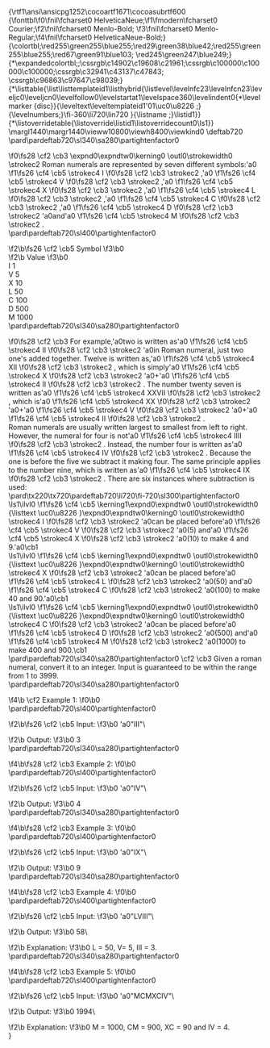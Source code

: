 {\rtf1\ansi\ansicpg1252\cocoartf1671\cocoasubrtf600
{\fonttbl\f0\fnil\fcharset0 HelveticaNeue;\f1\fmodern\fcharset0 Courier;\f2\fnil\fcharset0 Menlo-Bold;
\f3\fnil\fcharset0 Menlo-Regular;\f4\fnil\fcharset0 HelveticaNeue-Bold;}
{\colortbl;\red255\green255\blue255;\red29\green38\blue42;\red255\green255\blue255;\red67\green91\blue103;
\red245\green247\blue249;}
{\*\expandedcolortbl;;\cssrgb\c14902\c19608\c21961;\cssrgb\c100000\c100000\c100000;\cssrgb\c32941\c43137\c47843;
\cssrgb\c96863\c97647\c98039;}
{\*\listtable{\list\listtemplateid1\listhybrid{\listlevel\levelnfc23\levelnfcn23\leveljc0\leveljcn0\levelfollow0\levelstartat1\levelspace360\levelindent0{\*\levelmarker \{disc\}}{\leveltext\leveltemplateid1\'01\uc0\u8226 ;}{\levelnumbers;}\fi-360\li720\lin720 }{\listname ;}\listid1}}
{\*\listoverridetable{\listoverride\listid1\listoverridecount0\ls1}}
\margl1440\margr1440\vieww10800\viewh8400\viewkind0
\deftab720
\pard\pardeftab720\sl340\sa280\partightenfactor0

\f0\fs28 \cf2 \cb3 \expnd0\expndtw0\kerning0
\outl0\strokewidth0 \strokec2 Roman numerals are represented by seven different symbols:\'a0
\f1\fs26 \cf4 \cb5 \strokec4 I
\f0\fs28 \cf2 \cb3 \strokec2 ,\'a0
\f1\fs26 \cf4 \cb5 \strokec4 V
\f0\fs28 \cf2 \cb3 \strokec2 ,\'a0
\f1\fs26 \cf4 \cb5 \strokec4 X
\f0\fs28 \cf2 \cb3 \strokec2 ,\'a0
\f1\fs26 \cf4 \cb5 \strokec4 L
\f0\fs28 \cf2 \cb3 \strokec2 ,\'a0
\f1\fs26 \cf4 \cb5 \strokec4 C
\f0\fs28 \cf2 \cb3 \strokec2 ,\'a0
\f1\fs26 \cf4 \cb5 \strokec4 D
\f0\fs28 \cf2 \cb3 \strokec2 \'a0and\'a0
\f1\fs26 \cf4 \cb5 \strokec4 M
\f0\fs28 \cf2 \cb3 \strokec2 .\
\pard\pardeftab720\sl400\partightenfactor0

\f2\b\fs26 \cf2 \cb5 Symbol
\f3\b0        
\f2\b Value
\f3\b0 \
I             1\
V             5\
X             10\
L             50\
C             100\
D             500\
M             1000\
\pard\pardeftab720\sl340\sa280\partightenfactor0

\f0\fs28 \cf2 \cb3 For example,\'a0two is written as\'a0
\f1\fs26 \cf4 \cb5 \strokec4 II
\f0\fs28 \cf2 \cb3 \strokec2 \'a0in Roman numeral, just two one's added together. Twelve is written as,\'a0
\f1\fs26 \cf4 \cb5 \strokec4 XII
\f0\fs28 \cf2 \cb3 \strokec2 , which is simply\'a0
\f1\fs26 \cf4 \cb5 \strokec4 X
\f0\fs28 \cf2 \cb3 \strokec2 \'a0+\'a0
\f1\fs26 \cf4 \cb5 \strokec4 II
\f0\fs28 \cf2 \cb3 \strokec2 . The number twenty seven is written as\'a0
\f1\fs26 \cf4 \cb5 \strokec4 XXVII
\f0\fs28 \cf2 \cb3 \strokec2 , which is\'a0
\f1\fs26 \cf4 \cb5 \strokec4 XX
\f0\fs28 \cf2 \cb3 \strokec2 \'a0+\'a0
\f1\fs26 \cf4 \cb5 \strokec4 V
\f0\fs28 \cf2 \cb3 \strokec2 \'a0+\'a0
\f1\fs26 \cf4 \cb5 \strokec4 II
\f0\fs28 \cf2 \cb3 \strokec2 .\
Roman numerals are usually written largest to smallest from left to right. However, the numeral for four is not\'a0
\f1\fs26 \cf4 \cb5 \strokec4 IIII
\f0\fs28 \cf2 \cb3 \strokec2 . Instead, the number four is written as\'a0
\f1\fs26 \cf4 \cb5 \strokec4 IV
\f0\fs28 \cf2 \cb3 \strokec2 . Because the one is before the five we subtract it making four. The same principle applies to the number nine, which is written as\'a0
\f1\fs26 \cf4 \cb5 \strokec4 IX
\f0\fs28 \cf2 \cb3 \strokec2 . There are six instances where subtraction is used:\
\pard\tx220\tx720\pardeftab720\li720\fi-720\sl300\partightenfactor0
\ls1\ilvl0
\f1\fs26 \cf4 \cb5 \kerning1\expnd0\expndtw0 \outl0\strokewidth0 {\listtext	\uc0\u8226 	}\expnd0\expndtw0\kerning0
\outl0\strokewidth0 \strokec4 I
\f0\fs28 \cf2 \cb3 \strokec2 \'a0can be placed before\'a0
\f1\fs26 \cf4 \cb5 \strokec4 V
\f0\fs28 \cf2 \cb3 \strokec2 \'a0(5) and\'a0
\f1\fs26 \cf4 \cb5 \strokec4 X
\f0\fs28 \cf2 \cb3 \strokec2 \'a0(10) to make 4 and 9.\'a0\cb1 \
\ls1\ilvl0
\f1\fs26 \cf4 \cb5 \kerning1\expnd0\expndtw0 \outl0\strokewidth0 {\listtext	\uc0\u8226 	}\expnd0\expndtw0\kerning0
\outl0\strokewidth0 \strokec4 X
\f0\fs28 \cf2 \cb3 \strokec2 \'a0can be placed before\'a0
\f1\fs26 \cf4 \cb5 \strokec4 L
\f0\fs28 \cf2 \cb3 \strokec2 \'a0(50) and\'a0
\f1\fs26 \cf4 \cb5 \strokec4 C
\f0\fs28 \cf2 \cb3 \strokec2 \'a0(100) to make 40 and 90.\'a0\cb1 \
\ls1\ilvl0
\f1\fs26 \cf4 \cb5 \kerning1\expnd0\expndtw0 \outl0\strokewidth0 {\listtext	\uc0\u8226 	}\expnd0\expndtw0\kerning0
\outl0\strokewidth0 \strokec4 C
\f0\fs28 \cf2 \cb3 \strokec2 \'a0can be placed before\'a0
\f1\fs26 \cf4 \cb5 \strokec4 D
\f0\fs28 \cf2 \cb3 \strokec2 \'a0(500) and\'a0
\f1\fs26 \cf4 \cb5 \strokec4 M
\f0\fs28 \cf2 \cb3 \strokec2 \'a0(1000) to make 400 and 900.\cb1 \
\pard\pardeftab720\sl340\sa280\partightenfactor0
\cf2 \cb3 Given a roman numeral, convert it to an integer. Input is guaranteed to be within the range from 1 to 3999.\
\pard\pardeftab720\sl340\sa280\partightenfactor0

\f4\b \cf2 Example 1:
\f0\b0 \
\pard\pardeftab720\sl400\partightenfactor0

\f2\b\fs26 \cf2 \cb5 Input:
\f3\b0 \'a0"III"\

\f2\b Output:
\f3\b0  3\
\pard\pardeftab720\sl340\sa280\partightenfactor0

\f4\b\fs28 \cf2 \cb3 Example 2:
\f0\b0 \
\pard\pardeftab720\sl400\partightenfactor0

\f2\b\fs26 \cf2 \cb5 Input:
\f3\b0 \'a0"IV"\

\f2\b Output:
\f3\b0  4\
\pard\pardeftab720\sl340\sa280\partightenfactor0

\f4\b\fs28 \cf2 \cb3 Example 3:
\f0\b0 \
\pard\pardeftab720\sl400\partightenfactor0

\f2\b\fs26 \cf2 \cb5 Input:
\f3\b0 \'a0"IX"\

\f2\b Output:
\f3\b0  9\
\pard\pardeftab720\sl340\sa280\partightenfactor0

\f4\b\fs28 \cf2 \cb3 Example 4:
\f0\b0 \
\pard\pardeftab720\sl400\partightenfactor0

\f2\b\fs26 \cf2 \cb5 Input:
\f3\b0 \'a0"LVIII"\

\f2\b Output:
\f3\b0  58\

\f2\b Explanation:
\f3\b0  L = 50, V= 5, III = 3.\
\pard\pardeftab720\sl340\sa280\partightenfactor0

\f4\b\fs28 \cf2 \cb3 Example 5:
\f0\b0 \
\pard\pardeftab720\sl400\partightenfactor0

\f2\b\fs26 \cf2 \cb5 Input:
\f3\b0 \'a0"MCMXCIV"\

\f2\b Output:
\f3\b0  1994\

\f2\b Explanation:
\f3\b0  M = 1000, CM = 900, XC = 90 and IV = 4.\
}